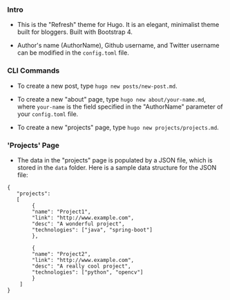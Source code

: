 ### Intro

- This is the "Refresh" theme for Hugo. It is an elegant, minimalist theme built for bloggers. Built with Bootstrap 4.

- Author's name (AuthorName), Github username, and Twitter username can be modified in the `config.toml` file.

### CLI Commands

- To create a new post, type `hugo new posts/new-post.md`.

- To create a new "about" page, type `hugo new about/your-name.md`, where `your-name` is the field specified in the "AuthorName" parameter of your `config.toml` file.

- To create a new "projects" page, type `hugo new projects/projects.md`.

### 'Projects' Page

- The data in the "projects" page is populated by a JSON file, which is stored in the `data` folder. Here is a sample data structure for the JSON file:

```
{
   "projects": 
   [
        {
        "name": "Project1",
        "link": "http://www.example.com",
        "desc": "A wonderful project",
        "technologies": ["java", "spring-boot"]
        },

        {
        "name": "Project2",
        "link": "http://www.example.com",
        "desc": "A really cool project",
        "technologies": ["python", "opencv"]
        }
    ]
}
```


